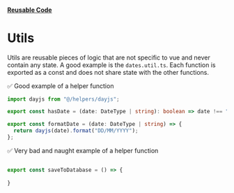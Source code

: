 #### [Reusable Code](/reusable-code.md)

# Utils

Utils are reusable pieces of logic that are not specific to vue and never contain any state. A good example is
the `dates.util.ts`. Each function is
exported as a const and does not share state with the other functions.

✅ Good example of a helper function

```typescript
import dayjs from "@/helpers/dayjs";

export const hasDate = (date: DateType | string): boolean => date !== "-";

export const formatDate = (date: DateType | string) => {
  return dayjs(date).format("DD/MM/YYYY");
};
```

✅ Very bad and naught example of a helper function

```typescript

export const saveToDatabase = () => {
  
}
```
